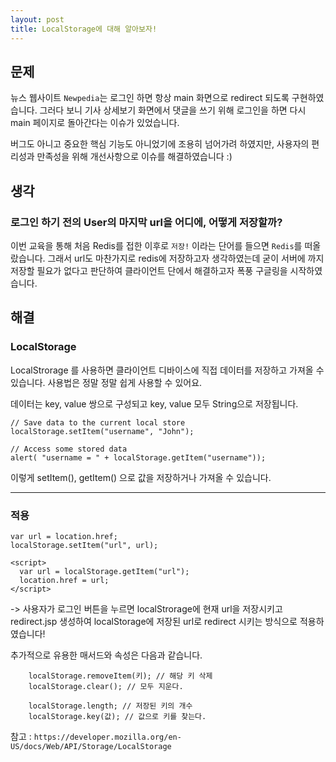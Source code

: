 ```yaml
---
layout: post
title: LocalStorage에 대해 알아보자!
---
```



## 문제 

뉴스 웹사이트 `Newpedia`는 로그인 하면 항상 main 화면으로 redirect 되도록 구현하였습니다.  그러다 보니 기사 상세보기 화면에서 댓글을 쓰기 위해 로그인을 하면 다시 main 페이지로 돌아간다는 이슈가 있었습니다.

버그도 아니고 중요한 핵심 기능도 아니었기에 조용히 넘어가려 하였지만, 사용자의 편리성과 만족성을 위해 개선사항으로 이슈를 해결하였습니다 :)

## 생각

### 로그인 하기 전의 User의 마지막 url을 어디에, 어떻게 저장할까? 

이번 교육을 통해 처음 Redis를 접한 이후로 `저장!` 이라는 단어를 들으면 `Redis`를 떠올랐습니다. 그래서 url도 마찬가지로 redis에 저장하고자 생각하였는데 굳이 서버에 까지 저장할 필요가 없다고 판단하여 클라이언트 단에서 해결하고자 폭풍 구글링을 시작하였습니다.

## 해결

### LocalStorage

LocalStrorage 를 사용하면 클라이언트 디바이스에 직접 데이터를 저장하고 가져올 수 있습니다. 사용법은 정말 정말 쉽게 사용할 수 있어요.

데이터는 key, value 쌍으로 구성되고 key, value 모두 String으로 저장됩니다.

```
// Save data to the current local store
localStorage.setItem("username", "John");

// Access some stored data
alert( "username = " + localStorage.getItem("username"));
```

이렇게 setItem(), getItem() 으로 값을 저장하거나 가져올 수 있습니다. 

---
### 적용
```
var url = location.href;
localStorage.setItem("url", url);
```

```
<script> 
  var url = localStorage.getItem("url");
  location.href = url;
</script>
```

-> 사용자가 로그인 버튼을 누르면 localStrorage에 현재 url을 저장시키고  redirect.jsp 생성하여 localStorage에 저장된 url로 redirect 시키는 방식으로 적용하였습니다!

추가적으로 유용한 매서드와 속성은 다음과 같습니다. 

```
    localStorage.removeItem(키); // 해당 키 삭제
    localStorage.clear(); // 모두 지운다.

    localStorage.length; // 저장된 키의 개수
    localStorage.key(값); // 값으로 키를 찾는다.
 ```
 

참고 :  `https://developer.mozilla.org/en-US/docs/Web/API/Storage/LocalStorage`
